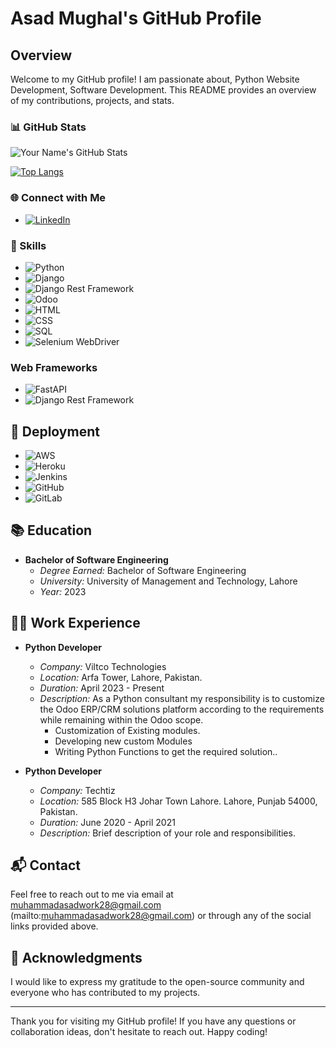 # Asad Mughal's GitHub Profile

## Overview

Welcome to my GitHub profile! I am passionate about, Python Website Development, Software Development. This README provides an overview of my contributions, projects, and stats.

### 📊 GitHub Stats

![Your Name's GitHub Stats](https://github-readme-stats.vercel.app/api?username=asadmughal786&show_icons=true&theme=dark)

[![Top Langs](https://github-readme-stats.vercel.app/api/top-langs/?username=asadmughal786&layout=compact&theme=dark)](https://github.com/asadmughal786)


### 🌐 Connect with Me

- [![LinkedIn](https://img.shields.io/badge/LinkedIn-Connect-blue?logo=linkedin)](www.linkedin.com/in/muhammad-asad-python-developer)

### 🚀 Skills

- ![Python](https://img.shields.io/badge/Python-Description-informational?logo=python)
- ![Django](https://img.shields.io/badge/Django-Summary-informational?logo=django)
- ![Django Rest Framework](https://img.shields.io/badge/Django%20Rest%20Framework-Overview-informational?logo=drf)
- ![Odoo](https://img.shields.io/badge/Odoo-Description-informational?logo=odoo)
- ![HTML](https://img.shields.io/badge/HTML-Overview-informational?logo=html5)
- ![CSS](https://img.shields.io/badge/CSS-Overview-informational?logo=css3)
- ![SQL](https://img.shields.io/badge/SQL-Overview-informational?logo=sql)
- ![Selenium WebDriver](https://img.shields.io/badge/Selenium%20WebDriver-Description-informational?logo=selenium)

### Web Frameworks

- ![FastAPI](https://img.shields.io/badge/FastAPI-Description-informational?logo=fastapi)
- ![Django Rest Framework](https://img.shields.io/badge/Django%20Rest%20Framework-Description-informational?logo=drf)


## 🚀 Deployment

- ![AWS](https://img.shields.io/badge/AWS-Deployed-informational?logo=amazon-aws)
- ![Heroku](https://img.shields.io/badge/Heroku-Deployed-informational?logo=heroku)
- ![Jenkins](https://img.shields.io/badge/Jenkins-Deployed-informational?logo=jenkins)
- ![GitHub](https://img.shields.io/badge/GitHub-Deployed-informational?logo=github)
- ![GitLab](https://img.shields.io/badge/GitLab-Deployed-informational?logo=gitlab)

## 📚 Education

- **Bachelor of Software Engineering**
  - *Degree Earned:* Bachelor of Software Engineering
  - *University:* University of Management and Technology, Lahore
  - *Year:* 2023

## 👨‍💻 Work Experience

- **Python Developer**
  - *Company:* Viltco Technologies
  - *Location:* Arfa Tower, Lahore, Pakistan.
  - *Duration:* April 2023 - Present
  - *Description:* As a Python consultant my responsibility is to customize the Odoo ERP/CRM solutions platform according to the requirements while remaining within the Odoo scope.
      - Customization of Existing modules.
      - Developing new custom Modules
      - Writing Python Functions to get the required solution..

- **Python Developer**
  - *Company:* Techtiz
  - *Location:* 585 Block H3 Johar Town Lahore. Lahore, Punjab 54000, Pakistan.
  - *Duration:* June 2020 - April 2021
  - *Description:* Brief description of your role and responsibilities.

## 📬 Contact

Feel free to reach out to me via email at muhammadasadwork28@gmail.com (mailto:muhammadasadwork28@gmail.com) or through any of the social links provided above.

## 🙏 Acknowledgments

I would like to express my gratitude to the open-source community and everyone who has contributed to my projects.

---

Thank you for visiting my GitHub profile! If you have any questions or collaboration ideas, don't hesitate to reach out. Happy coding!
